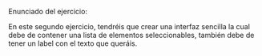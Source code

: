 Enunciado del ejercicio:

En este segundo ejercicio, tendréis que crear una interfaz sencilla la cual debe de contener una lista de elementos seleccionables, también debe de tener un label con el texto que queráis.
